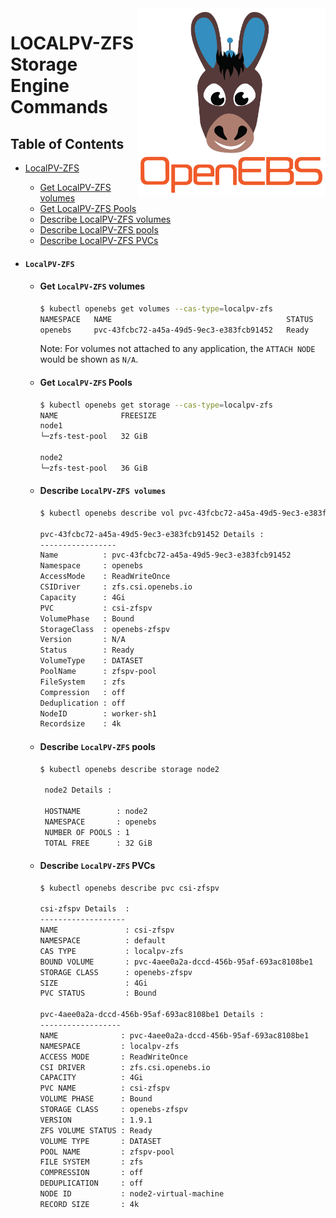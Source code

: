 <img width="300" align="right" alt="OpenEBS Logo" src="https://raw.githubusercontent.com/cncf/artwork/master/projects/openebs/stacked/color/openebs-stacked-color.png" xmlns="http://www.w3.org/1999/html">

# LOCALPV-ZFS Storage Engine Commands

## Table of Contents
* [LocalPV-ZFS](#localpv-zfs)
    * [Get LocalPV-ZFS volumes](#get-localpv-zfs-volumes)
    * [Get LocalPV-ZFS Pools](#get-localpv-zfs-pools)
    * [Describe LocalPV-ZFS volumes](#describe-localpv-zfs-volumes)
    * [Describe LocalPV-ZFS pools](#describe-localpv-zfs-pools)
    * [Describe LocalPV-ZFS PVCs](#describe-localpv-zfs-pvcs)
  
* #### `LocalPV-ZFS`
    * #### Get `LocalPV-ZFS` volumes
      ```bash
      $ kubectl openebs get volumes --cas-type=localpv-zfs
      NAMESPACE   NAME                                       STATUS   VERSION   CAPACITY   STORAGE CLASS   ATTACHED   ACCESS MODE     ATTACHED NODE
      openebs     pvc-43fcbc72-a45a-49d5-9ec3-e383fcb91452   Ready    1.9.0     4Gi        openebs-zfspv   Bound      ReadWriteOnce   worker-sh1
      ```
      Note: For volumes not attached to any application, the `ATTACH NODE` would be shown as `N/A`.
    * #### Get `LocalPV-ZFS` Pools
      ```bash
      $ kubectl openebs get storage --cas-type=localpv-zfs
      NAME              FREESIZE
      node1         
      └─zfs-test-pool   32 GiB
      
      node2         
      └─zfs-test-pool   36 GiB
      ```
    * #### Describe `LocalPV-ZFS volumes`
      ```bash
      $ kubectl openebs describe vol pvc-43fcbc72-a45a-49d5-9ec3-e383fcb91452
  
      pvc-43fcbc72-a45a-49d5-9ec3-e383fcb91452 Details :
      -----------------
      Name          : pvc-43fcbc72-a45a-49d5-9ec3-e383fcb91452
      Namespace     : openebs
      AccessMode    : ReadWriteOnce
      CSIDriver     : zfs.csi.openebs.io
      Capacity      : 4Gi
      PVC           : csi-zfspv
      VolumePhase   : Bound
      StorageClass  : openebs-zfspv
      Version       : N/A
      Status        : Ready
      VolumeType    : DATASET
      PoolName      : zfspv-pool
      FileSystem    : zfs
      Compression   : off
      Deduplication : off
      NodeID        : worker-sh1
      Recordsize    : 4k
      ```
    * #### Describe `LocalPV-ZFS` pools
      ```bash
      $ kubectl openebs describe storage node2
    
       node2 Details :
    
       HOSTNAME        : node2
       NAMESPACE       : openebs
       NUMBER OF POOLS : 1
       TOTAL FREE      : 32 GiB
      ```
    * #### Describe `LocalPV-ZFS` PVCs
      ```bash
      $ kubectl openebs describe pvc csi-zfspv

      csi-zfspv Details  :
      -------------------
      NAME               : csi-zfspv
      NAMESPACE          : default
      CAS TYPE           : localpv-zfs
      BOUND VOLUME       : pvc-4aee0a2a-dccd-456b-95af-693ac8108be1
      STORAGE CLASS      : openebs-zfspv
      SIZE               : 4Gi
      PVC STATUS         : Bound

      pvc-4aee0a2a-dccd-456b-95af-693ac8108be1 Details :
      ------------------
      NAME              : pvc-4aee0a2a-dccd-456b-95af-693ac8108be1
      NAMESPACE         : localpv-zfs
      ACCESS MODE       : ReadWriteOnce
      CSI DRIVER        : zfs.csi.openebs.io
      CAPACITY          : 4Gi
      PVC NAME          : csi-zfspv
      VOLUME PHASE      : Bound
      STORAGE CLASS     : openebs-zfspv
      VERSION           : 1.9.1
      ZFS VOLUME STATUS : Ready
      VOLUME TYPE       : DATASET
      POOL NAME         : zfspv-pool
      FILE SYSTEM       : zfs
      COMPRESSION       : off
      DEDUPLICATION     : off
      NODE ID           : node2-virtual-machine
      RECORD SIZE       : 4k
      ```